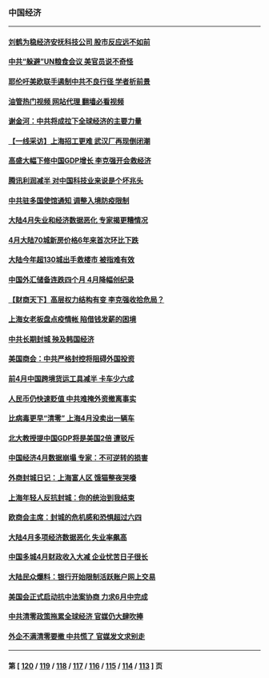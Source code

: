 ### 中国经济
---
#### [刘鹤为稳经济安抚科技公司 股市反应远不如前](../../pages/ncid283/n13740881.md?05200445) 
#### [中共“躲避”UN粮食会议 美官员说不奇怪](../../pages/ncid283/n13740742.md?05200445) 
#### [耶伦吁美欧联手遏制中共不良行径 学者析前景](../../pages/ncid283/n13740600.md?05200445) 
#### [油管热门视频 网站代理 翻墙必看视频](http://209.222.30.114:81/youtube.html?05200445)
#### [谢金河：中共将成拉下全球经济的主要力量](../../pages/ncid283/n13740547.md?05200445) 
#### [【一线采访】上海招工更难 武汉厂再现倒闭潮](../../pages/ncid283/n13740187.md?05200445) 
#### [高盛大幅下修中国GDP增长 李克强开会救经济](../../pages/ncid283/n13739993.md?05200445) 
#### [腾讯利润减半 对中国科技业来说是个坏兆头](../../pages/ncid283/n13740093.md?05200445) 
#### [中共驻多国使馆通知 调整入境防疫限制](../../pages/ncid283/n13739965.md?05200445) 
#### [大陆4月失业和经济数据恶化 专家揭更糟情况](../../pages/ncid283/n13739896.md?05200445) 
#### [4月大陆70城新房价格6年来首次环比下跌](../../pages/ncid283/n13739723.md?05200445) 
#### [大陆今年超130城出手救楼市  被指难有效](../../pages/ncid283/n13739556.md?05200445) 
#### [中国外汇储备连跌四个月 4月降幅创纪录](../../pages/ncid283/n13739541.md?05200445) 
#### [【财商天下】高层权力结构有变 李克强收拾危局？](../../pages/ncid283/n13739513.md?05200445) 
#### [上海女老板盘点疫情帐 陷借钱发薪的困境](../../pages/ncid283/n13739410.md?05200445) 
#### [中共长期封城 殃及韩国经济](../../pages/ncid283/n13739351.md?05200445) 
#### [美国商会：中共严格封控将阻碍外国投资](../../pages/ncid283/n13739088.md?05200445) 
#### [前4月中国跨境货运工具减半 卡车少六成](../../pages/ncid283/n13738983.md?05200445) 
#### [人民币仍快速贬值 中共难掩外资撤离事实](../../pages/ncid283/n13738925.md?05200445) 
#### [比病毒更早“清零” 上海4月没卖出一辆车](../../pages/ncid283/n13738757.md?05200445) 
#### [北大教授提中国GDP将是美国2倍 遭驳斥](../../pages/ncid283/n13738614.md?05200445) 
#### [中国经济4月数据崩塌 专家：不可逆转的损害](../../pages/ncid283/n13738442.md?05200445) 
#### [外商封城日记：上海富人区 饿猫整夜哭嚎](../../pages/ncid283/n13738603.md?05200445) 
#### [上海年轻人反抗封城：你的统治到我结束](../../pages/ncid283/n13738588.md?05200445) 
#### [欧商会主席：封城的危机感和恐惧超过六四](../../pages/ncid283/n13738395.md?05200445) 
#### [大陆4月多项经济数据恶化 失业率飙高](../../pages/ncid283/n13738358.md?05200445) 
#### [中国多城4月财政收入大减 企业忧苦日子很长](../../pages/ncid283/n13737994.md?05200445) 
#### [大陆民众爆料：银行开始限制活跃账户网上交易](../../pages/ncid283/n13737789.md?05200445) 
#### [美国会正式启动抗中法案协商 力求6月中完成](../../pages/ncid283/n13737740.md?05200445) 
#### [中共清零政策拖累全球经济 官媒仍大肆吹捧](../../pages/ncid283/n13737257.md?05200445) 
#### [外企不满清零要撤 中共慌了 官媒发文求别走](../../pages/ncid283/n13737067.md?05200445) 

---
#### 第 [ [120](./120.md?05200445) / [119](./119.md?05200445) / [118](./118.md?05200445) / [117](./117.md?05200445) / [116](./116.md?05200445) / [115](./115.md?05200445) / [114](./114.md?05200445) / [113](./113.md?05200445) ] 页

